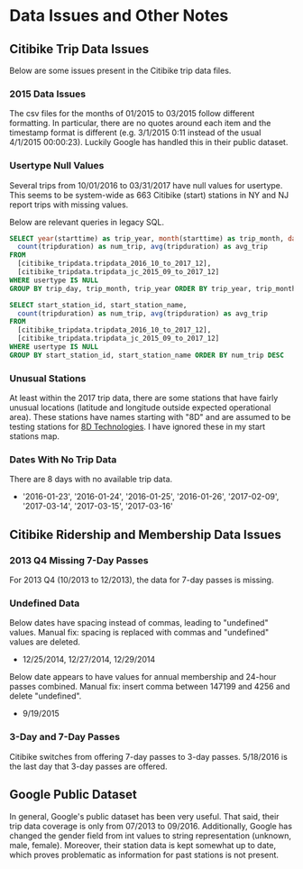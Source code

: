 # Data Issues and Other Notes

## Citibike Trip Data Issues

Below are some issues present in the Citibike trip data files.

### 2015 Data Issues

The csv files for the months of 01/2015 to 03/2015 follow different formatting. In particular, there are no quotes around each item and the timestamp format is different (e.g. 3/1/2015 0:11 instead of the usual 4/1/2015 00:00:23). Luckily Google has handled this in their public dataset.

### Usertype Null Values

Several trips from 10/01/2016 to 03/31/2017 have null values for usertype. This seems to be system-wide as 663 Citibike (start) stations in NY and NJ report trips with missing values.

Below are relevant queries in legacy SQL.

```SQL
SELECT year(starttime) as trip_year, month(starttime) as trip_month, day(starttime) as trip_day,
  count(tripduration) as num_trip, avg(tripduration) as avg_trip
FROM 
  [citibike_tripdata.tripdata_2016_10_to_2017_12],
  [citibike_tripdata.tripdata_jc_2015_09_to_2017_12] 
WHERE usertype IS NULL
GROUP BY trip_day, trip_month, trip_year ORDER BY trip_year, trip_month, trip_day
```

```SQL
SELECT start_station_id, start_station_name,
  count(tripduration) as num_trip, avg(tripduration) as avg_trip
FROM 
  [citibike_tripdata.tripdata_2016_10_to_2017_12],
  [citibike_tripdata.tripdata_jc_2015_09_to_2017_12] 
WHERE usertype IS NULL
GROUP BY start_station_id, start_station_name ORDER BY num_trip DESC
```

### Unusual Stations

At least within the 2017 trip data, there are some stations that have fairly unusual locations (latitude and longitude outside expected operational area). These stations have names starting with "8D" and are assumed to be testing stations for [8D Technologies](https://www.motivateco.com/bike-share-leaders-motivate-and-8d-technologies-announce-merger/). I have ignored these in my start stations map. 

### Dates With No Trip Data

There are 8 days with no available trip data.

- '2016-01-23', '2016-01-24', '2016-01-25', '2016-01-26', '2017-02-09', '2017-03-14', '2017-03-15', '2017-03-16'

## Citibike Ridership and Membership Data Issues

### 2013 Q4 Missing 7-Day Passes

For 2013 Q4 (10/2013 to 12/2013), the data for 7-day passes is missing.

### Undefined Data

Below dates have spacing instead of commas, leading to "undefined" values. Manual fix: spacing is replaced with commas and "undefined" values are deleted.
- 12/25/2014, 12/27/2014, 12/29/2014

Below date appears to have values for annual membership and 24-hour passes combined. Manual fix: insert comma between 147199 and 4256 and delete "undefined".
- 9/19/2015

### 3-Day and 7-Day Passes

Citibike switches from offering 7-day passes to 3-day passes. 5/18/2016 is the last day that 3-day passes are offered.

## Google Public Dataset

In general, Google's public dataset has been very useful. That said, their trip data coverage is only from 07/2013 to 09/2016. Additionally, Google has changed the gender field from int values to string representation (unknown, male, female). Moreover, their station data is kept somewhat up to date, which proves problematic as information for past stations is not present. 
